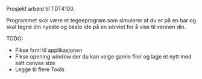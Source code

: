 Prosjekt arbeid til TDT4100.

Programmet skal være et tegneprogram som simulerer at du er på en bar og skal tegne din nyeste og beste ide på en serviet for å vise til vennen din.

TODO:

- Fikse fxml til applikasjonen
- Fikse opening window der du kan velge gamle filer og lage et nytt med satt canvas size
- Legge til flere Tools
